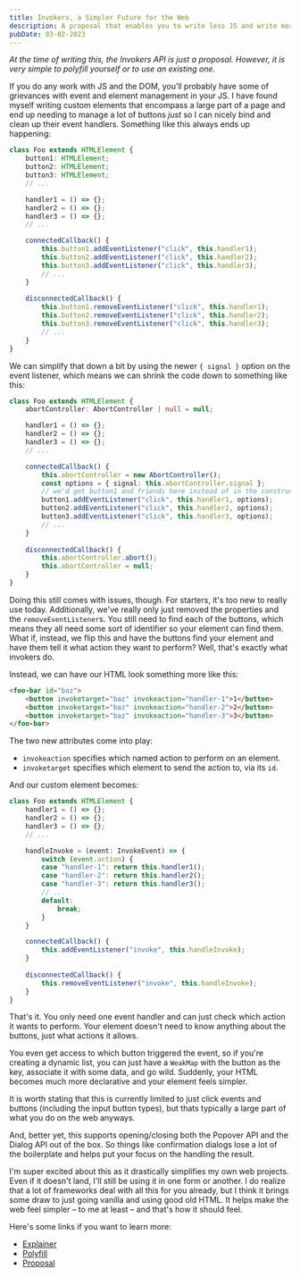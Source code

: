 ```yaml
---
title: Invokers, a Simpler Future for the Web
description: A proposal that enables you to write less JS and write more declarative HTML.
pubDate: 03-02-2023 
---
```


*At the time of writing this, the Invokers API is just a proposal. However, it is very simple to polyfill yourself or to use an existing one.*

If you do any work with JS and the DOM, you’ll probably have some of grievances with event and element management in your JS. I have found myself writing custom elements that encompass a large part of a page and end up needing to manage a lot of buttons *just* so I can nicely bind and clean up their event handlers. Something like this always ends up happening:

```ts
class Foo extends HTMLElement {
	button1: HTMLElement;
	button2: HTMLElement;
	button3: HTMLElement;
	// ...

	handler1 = () => {};
	handler2 = () => {};
	handler3 = () => {};
	// ...

	connectedCallback() {
		this.button1.addEventListener("click", this.handler1);
		this.button2.addEventListener("click", this.handler2);
		this.button3.addEventListener("click", this.handler3);
		// ...
	}
	
	disconnectedCallback() {
		this.button1.removeEventListener("click", this.handler1);
		this.button2.removeEventListener("click", this.handler2);
		this.button3.removeEventListener("click", this.handler3);
		// ...
	}
}
```

We can simplify that down a bit by using the newer `{ signal }` option on the event listener, which means we can shrink the code down to something like this:

```ts
class Foo extends HTMLElement {
	abortController: AbortController | null = null;

	handler1 = () => {};
	handler2 = () => {};
	handler3 = () => {};
	// ...

	connectedCallback() {
		this.abortController = new AbortController();
		const options = { signal: this.abortController.signal };
		// we'd get button1 and friends here instead of in the constructor 
		button1.addEventListener("click", this.handler1, options);
		button2.addEventListener("click", this.handler2, options);
		button3.addEventListener("click", this.handler3, options);
		// ...
	}
	
	disconnectedCallback() {
		this.abortController.abort();
		this.abortController = null;
	}
}
```

Doing this still comes with issues, though. For starters, it's too new to really use today. Additionally, we've really only just removed the properties and the `removeEventListener`s. You still need to find each of the buttons, which means they all need some sort of identifier so your element can find them. What if, instead, we flip this and have the buttons find your element and have them tell it what action they want to perform? Well, that's exactly what invokers do.

Instead, we can have our HTML look something more like this:

```html
<foo-bar id="baz">
	<button invoketarget="baz" invokeaction="handler-1">1</button>
	<button invoketarget="baz" invokeaction="handler-2">2</button>	
	<button invoketarget="baz" invokeaction="handler-3">3</button>
</foo-bar>
```

The two new attributes come into play:
- `invokeaction` specifies which named action to perform on an element.
- `invoketarget` specifies which element to send the action to, via its `id`.

And our custom element becomes:

```ts
class Foo extends HTMLElement {
	handler1 = () => {};
	handler2 = () => {};
	handler3 = () => {};
	// ...

	handleInvoke = (event: InvokeEvent) => {
		switch (event.action) {
		case "handler-1": return this.handler1();
		case "handler-2": return this.handler2();
		case "handler-3": return this.handler3();
		// ...
		default:
			break;
		}
	}

	connectedCallback() {
		this.addEventListener("invoke", this.handleInvoke);
	}
	
	disconnectedCallback() {
		this.removeEventListener("invoke", this.handleInvoke);
	}
}
```

That's it. You only need one event handler and can just check which action it wants to perform. Your element doesn't need to know anything about the buttons, just what actions it allows.

You even get access to which button triggered the event, so if you're creating a dynamic list, you can just have a `WeakMap` with the button as the key, associate it with some data, and go wild. Suddenly, your HTML becomes much more declarative and your element feels simpler.

It is worth stating that this is currently limited to just click events and buttons (including the input button types), but thats typically a large part of what you do on the web anyways.

And, better yet, this supports opening/closing both the Popover API and the Dialog API out of the box. So things like confirmation dialogs lose a lot of the boilerplate and helps put your focus on the handling the result.

I'm super excited about this as it drastically simplifies my own web projects. Even if it doesn't land, I'll still be using it in one form or another. I do realize that a lot of frameworks deal with all this for you already, but I think it brings some draw to just going vanilla and using good old HTML. It helps make the web feel simpler – to me at least – and that's how it should feel.

Here's some links if you want to learn more:
- [Explainer](https://open-ui.org/components/invokers.explainer/)
- [Polyfill](https://github.com/keithamus/invokers-polyfill)
- [Proposal](https://github.com/whatwg/html/issues/9625)
